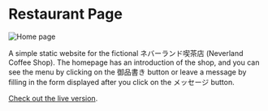 # Restaurant Page

![Home page](https://i.imgur.com/rgpMpzO.jpg)

A simple static website for the fictional ネバーランド喫茶店 (Neverland Coffee Shop). The homepage has an introduction of the shop, and you can see the menu by clicking on the 御品書き button or leave a message by filling in the form displayed after you click on the メッセージ button.

[Check out the live version](https://heldersrvio.github.io/restaurant-page/).
